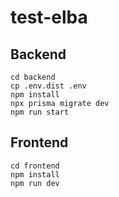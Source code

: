 # test-elba

## Backend

```
cd backend
cp .env.dist .env
npm install
npx prisma migrate dev
npm run start
```

## Frontend

```
cd frontend
npm install
npm run dev
```
